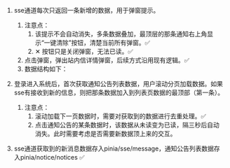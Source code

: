 1. sse通道每次只返回一条新增的数据，用于弹窗提示。
	1. 注意点：
		1. 该提示不会自动消失，多条数据叠加，最顶层的那条通知右上角显示“一键清除”按钮，清楚当前所有弹窗。✅
		2. ✕ 按钮只是关闭弹窗，无法已读。✅
	2. 点击弹窗，弹出站内信详情弹窗，后续方式沿用现有逻辑。✅
	3. 数据结构如下：


2. 登录进入系统后，首次获取通知公告列表数据，用户滚动分页加载数据。如果sse有接收到新的信息，则把那条数据加入到列表页数据的最顶部（第一条）。
	1. 注意点：
		1. 滚动加载下一页数据时，需要对获取到的数据进行去重处理。✅
		2. 点击通知公告的某条数据时，该数据从未读变为已读，隔三秒后自动消失。此时需要考虑是否需要新数据顶上来的交互。
3. sse通道获取到的新消息数据存入pinia/sse/message，通知公告列表数据存入pinia/notice/notices ✅




